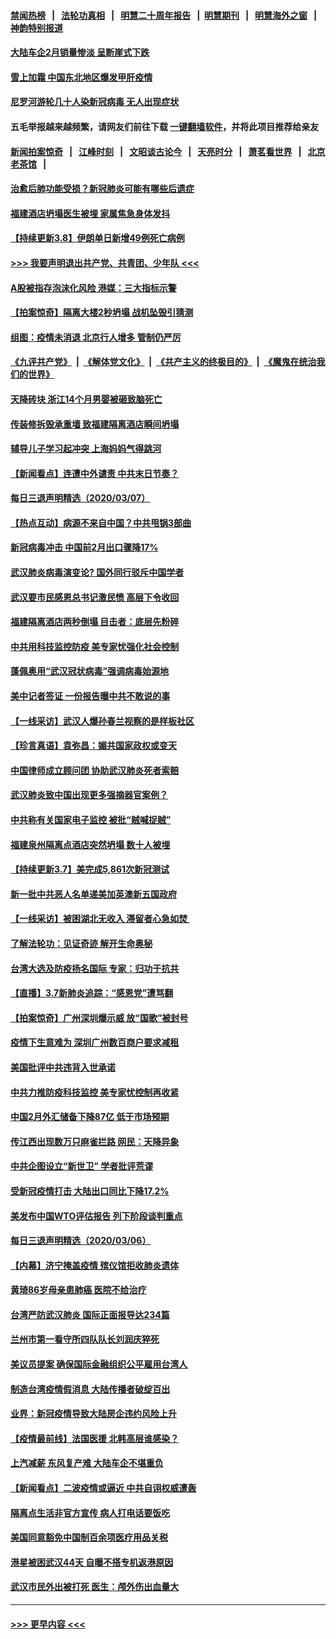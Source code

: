 #### [禁闻热榜](热点新闻.md?=0)  &nbsp;&nbsp;|&nbsp;&nbsp; [法轮功真相](https://github.com/gfw-breaker/truth/blob/master/README.md?=0) &nbsp;&nbsp;|&nbsp;&nbsp; [明慧二十周年报告](https://github.com/gfw-breaker/mh-reports/blob/master/README.md?=0) &nbsp;&nbsp;|&nbsp;&nbsp;[明慧期刊](https://github.com/gfw-breaker/mh-qikan) &nbsp;&nbsp;|&nbsp;&nbsp; [明慧海外之窗](https://github.com/gfw-breaker/mh-news/blob/master/README.md?=0) &nbsp;&nbsp;|&nbsp;&nbsp; [神韵特别报道](https://github.com/gfw-breaker/mh-news/blob/master/shenyun.md?=0)
#### [大陆车企2月销量惨淡 呈断崖式下跌](../pages/nsc413/n11924205.md?t=03082102) 
#### [雪上加霜 中国东北地区爆发甲肝疫情](../pages/nsc413/n11924549.md?t=03082102) 
#### [尼罗河游轮几十人染新冠病毒 无人出现症状](../pages/nsc413/n11924545.md?t=03082102) 
#### 五毛举报越来越频繁，请网友们前往下载 [一键翻墙软件](https://github.com/gfw-breaker/ssr-accounts)，并将此项目推荐给亲友
#### [新闻拍案惊奇](https://github.com/gfw-breaker/banned-news/blob/master/pages/link4.md) &nbsp;&nbsp;|&nbsp;&nbsp; [江峰时刻](https://github.com/gfw-breaker/banned-news/blob/master/pages/link4.md) &nbsp;&nbsp;|&nbsp;&nbsp; [文昭谈古论今](https://github.com/gfw-breaker/banned-news/blob/master/pages/link4.md) &nbsp;&nbsp;|&nbsp;&nbsp; [天亮时分](https://github.com/gfw-breaker/banned-news/blob/master/pages/link4.md) &nbsp;&nbsp;|&nbsp;&nbsp; [萧茗看世界](https://github.com/gfw-breaker/banned-news/blob/master/pages/link4.md) &nbsp;&nbsp;|&nbsp;&nbsp; [北京老茶馆](https://github.com/gfw-breaker/banned-news/blob/master/pages/link4.md) &nbsp;&nbsp;|&nbsp;&nbsp; 
#### [治愈后肺功能受损？新冠肺炎可能有哪些后遗症](../pages/nsc413/n11923336.md?t=03082102) 
#### [福建酒店坍塌医生被埋 家属焦急身体发抖](../pages/nsc413/n11924090.md?t=03082102) 
#### [【持续更新3.8】伊朗单日新增49例死亡病例](../pages/nsc413/n11923562.md?t=03082102) 
#### [>>> 我要声明退出共产党、共青团、少年队 <<<](https://github.com/begood0513/goodnews/blob/master/quit/letter.md) 
#### [A股被指存泡沫化风险 港媒：三大指标示警](../pages/nsc413/n11923886.md?t=03082102) 
#### [【拍案惊奇】隔离大楼2秒坍塌 战机坠毁引猜测](../pages/nsc413/n11923925.md?t=03082102) 
#### [组图：疫情未消退 北京行人增多 管制仍严厉](../pages/nsc413/n11923540.md?t=03082102) 
#### [《九评共产党》](https://github.com/begood0513/9ping.md/blob/master/README.md) &nbsp;|&nbsp; [《解体党文化》](../../../../jtdwh.md/blob/master/README.md)  &nbsp;|&nbsp; [《共产主义的终极目的》](../../../../gczydzjmd.md/blob/master/README.md) &nbsp;|&nbsp; [《魔鬼在统治我们的世界》](../../../../mgztzwmdsj.md/blob/master/README.md) 
#### [天降砖块 浙江14个月男婴被砸致脑死亡](../pages/nsc413/n11923800.md?t=03082102) 
#### [传装修拆毁承重墙 致福建隔离酒店瞬间坍塌](../pages/nsc413/n11923706.md?t=03082102) 
#### [辅导儿子学习起冲突 上海妈妈气得跳河](../pages/nsc413/n11923809.md?t=03082102) 
#### [【新闻看点】连遭中外谴责 中共末日节奏？](../pages/nsc413/n11923402.md?t=03082102) 
#### [每日三退声明精选（2020/03/07）](../pages/nsc413/n11923653.md?t=03082102) 
#### [【热点互动】病源不来自中国？中共甩锅3部曲](../pages/nsc413/n11923404.md?t=03082102) 
#### [新冠病毒冲击 中国前2月出口骤降17%](../pages/nsc413/n11923453.md?t=03082102) 
#### [武汉肺炎病毒演变论? 国外同行驳斥中国学者](../pages/nsc413/n11923064.md?t=03082102) 
#### [武汉要市民感恩总书记激民愤 高层下令收回](../pages/nsc413/n11923221.md?t=03082102) 
#### [福建隔离酒店两秒倒塌 目击者：底层先粉碎](../pages/nsc413/n11923398.md?t=03082102) 
#### [中共用科技监控防疫 美专家忧强化社会控制](../pages/nsc413/n11923236.md?t=03082102) 
#### [蓬佩奥用“武汉冠状病毒”强调病毒始源地](../pages/nsc413/n11923252.md?t=03082102) 
#### [美中记者签证 一份报告曝中共不敢说的事](../pages/nsc413/n11923242.md?t=03082102) 
#### [【一线采访】武汉人爆孙春兰视察的是样板社区](../pages/nsc413/n11923069.md?t=03082102) 
#### [【珍言真语】袁弥昌：媚共国家政权或变天](../pages/nsc413/n11923199.md?t=03082102) 
#### [中国律师成立顾问团 协助武汉肺炎死者索赔](../pages/nsc413/n11923117.md?t=03082102) 
#### [武汉肺炎致中国出现更多强摘器官案例？](../pages/nsc413/n11923089.md?t=03082102) 
#### [中共称有关国家电子监控 被批“贼喊捉贼”](../pages/nsc413/n11922877.md?t=03082102) 
#### [福建泉州隔离点酒店突然坍塌 数十人被埋](../pages/nsc413/n11922826.md?t=03082102) 
#### [【持续更新3.7】美完成5,861次新冠测试](../pages/nsc413/n11921647.md?t=03082102) 
#### [新一批中共恶人名单递美加英澳新五国政府](../pages/nsc413/n11922727.md?t=03082102) 
#### [【一线采访】被困湖北无收入 滞留者心急如焚 ](../pages/nsc413/n11922709.md?t=03082102) 
#### [了解法轮功：见证奇迹 解开生命奥秘](../pages/nsc413/n11922778.md?t=03082102) 
#### [台湾大选及防疫扬名国际 专家：归功于抗共](../pages/nsc413/n11921955.md?t=03082102) 
#### [【直播】3.7新肺炎追踪：“感恩党”遭骂翻](../pages/nsc413/n11922690.md?t=03082102) 
#### [【拍案惊奇】广州深圳爆示威 放“国歌”被封号](../pages/nsc413/n11921679.md?t=03082102) 
#### [疫情下生意难为 深圳广州数百商户要求减租](../pages/nsc413/n11922392.md?t=03082102) 
#### [美国批评中共违背入世承诺](../pages/nsc413/n11922430.md?t=03082102) 
#### [中共力推防疫科技监控 美专家忧控制再收紧](../pages/nsc413/n11922329.md?t=03082102) 
#### [中国2月外汇储备下降87亿 低于市场预期](../pages/nsc413/n11922091.md?t=03082102) 
#### [传江西出现数万只麻雀拦路 网民：天降异象](../pages/nsc413/n11922160.md?t=03082102) 
#### [中共企图设立“新世卫” 学者批评荒谬](../pages/nsc413/n11921839.md?t=03082102) 
#### [受新冠疫情打击 大陆出口同比下降17.2%](../pages/nsc413/n11921736.md?t=03082102) 
#### [美发布中国WTO评估报告 列下阶段谈判重点](../pages/nsc413/n11921572.md?t=03082102) 
#### [每日三退声明精选（2020/03/06）](../pages/nsc413/n11921953.md?t=03082102) 
#### [【内幕】济宁掩盖疫情 殡仪馆拒收肺炎遗体](../pages/nsc413/n11917871.md?t=03082102) 
#### [黄琦86岁母亲患肺癌 医院不给治疗](../pages/nsc413/n11921840.md?t=03082102) 
#### [台湾严防武汉肺炎 国际正面报导达234篇](../pages/nsc413/n11921737.md?t=03082102) 
#### [兰州市第一看守所四队队长刘润庆猝死](../pages/nsc413/n11920358.md?t=03082102) 
#### [美议员提案 确保国际金融组织公平雇用台湾人](../pages/nsc413/n11921691.md?t=03082102) 
#### [制造台湾疫情假消息 大陆传播者破绽百出](../pages/nsc413/n11921050.md?t=03082102) 
#### [业界：新冠疫情导致大陆房企违约风险上升](../pages/nsc413/n11921549.md?t=03082102) 
#### [【疫情最前线】法国医援 北韩高层谁感染？](../pages/nsc413/n11920850.md?t=03082102) 
#### [上汽减薪 东风复产难 大陆车企不堪重负](../pages/nsc413/n11921202.md?t=03082102) 
#### [【新闻看点】二波疫情或逼近 中共自诩权威遭轰](../pages/nsc413/n11920942.md?t=03082102) 
#### [隔离点生活非官方宣传 病人打电话要饭吃](../pages/nsc413/n11921264.md?t=03082102) 
#### [美国同意豁免中国制百余项医疗用品关税](../pages/nsc413/n11921400.md?t=03082102) 
#### [港星被困武汉44天 自曝不搭专机返港原因](../pages/nsc413/n11920926.md?t=03082102) 
#### [武汉市民外出被打死 医生：颅外伤出血量大](../pages/nsc413/n11921303.md?t=03082102) 

----
#### [ >>> 更早内容 <<< ](../indexes/nsc413-earlier.md)
